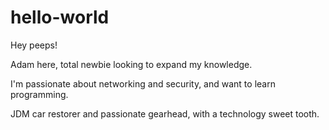 # hello-world

Hey peeps!

Adam here, total newbie looking to expand my knowledge.

I'm passionate about networking and security, and want to learn programming.

JDM car restorer and passionate gearhead, with a technology sweet tooth.
